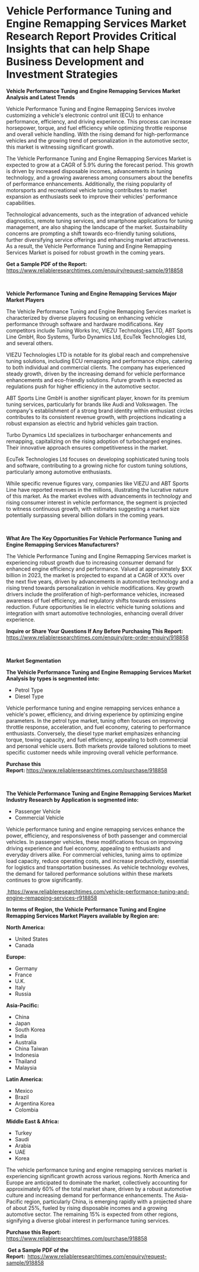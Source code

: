 <p><h1>Vehicle Performance Tuning and Engine Remapping Services Market Research Report Provides Critical Insights that can help Shape Business Development and Investment Strategies</h1></p><p><strong>Vehicle Performance Tuning and Engine Remapping Services Market Analysis and Latest Trends</strong></p>
<p><p>Vehicle Performance Tuning and Engine Remapping Services involve customizing a vehicle's electronic control unit (ECU) to enhance performance, efficiency, and driving experience. This process can increase horsepower, torque, and fuel efficiency while optimizing throttle response and overall vehicle handling. With the rising demand for high-performance vehicles and the growing trend of personalization in the automotive sector, this market is witnessing significant growth.</p><p>The Vehicle Performance Tuning and Engine Remapping Services Market is expected to grow at a CAGR of 5.9% during the forecast period. This growth is driven by increased disposable incomes, advancements in tuning technology, and a growing awareness among consumers about the benefits of performance enhancements. Additionally, the rising popularity of motorsports and recreational vehicle tuning contributes to market expansion as enthusiasts seek to improve their vehicles' performance capabilities.</p><p>Technological advancements, such as the integration of advanced vehicle diagnostics, remote tuning services, and smartphone applications for tuning management, are also shaping the landscape of the market. Sustainability concerns are prompting a shift towards eco-friendly tuning solutions, further diversifying service offerings and enhancing market attractiveness. As a result, the Vehicle Performance Tuning and Engine Remapping Services Market is poised for robust growth in the coming years.</p></p>
<p><strong>Get a Sample PDF of the Report:&nbsp;</strong> <a href="https://www.reliableresearchtimes.com/enquiry/request-sample/918858?utm_campaign=3048&utm_medium=2&utm_source=Github&utm_content=ia&utm_term=18042025&utm_id=vehicle-performance-tuning-and-engine-remapping-services">https://www.reliableresearchtimes.com/enquiry/request-sample/918858</a></p>
<p>&nbsp;</p>
<p><strong>Vehicle Performance Tuning and Engine Remapping Services Major Market Players</strong></p>
<p><p>The Vehicle Performance Tuning and Engine Remapping Services market is characterized by diverse players focusing on enhancing vehicle performance through software and hardware modifications. Key competitors include Tuning Works Inc, VIEZU Technologies LTD, ABT Sports Line GmbH, Roo Systems, Turbo Dynamics Ltd, EcuTek Technologies Ltd, and several others.</p><p>VIEZU Technologies LTD is notable for its global reach and comprehensive tuning solutions, including ECU remapping and performance chips, catering to both individual and commercial clients. The company has experienced steady growth, driven by the increasing demand for vehicle performance enhancements and eco-friendly solutions. Future growth is expected as regulations push for higher efficiency in the automotive sector.</p><p>ABT Sports Line GmbH is another significant player, known for its premium tuning services, particularly for brands like Audi and Volkswagen. The company's establishment of a strong brand identity within enthusiast circles contributes to its consistent revenue growth, with projections indicating a robust expansion as electric and hybrid vehicles gain traction.</p><p>Turbo Dynamics Ltd specializes in turbocharger enhancements and remapping, capitalizing on the rising adoption of turbocharged engines. Their innovative approach ensures competitiveness in the market. </p><p>EcuTek Technologies Ltd focuses on developing sophisticated tuning tools and software, contributing to a growing niche for custom tuning solutions, particularly among automotive enthusiasts. </p><p>While specific revenue figures vary, companies like VIEZU and ABT Sports Line have reported revenues in the millions, illustrating the lucrative nature of this market. As the market evolves with advancements in technology and rising consumer interest in vehicle performance, the segment is projected to witness continuous growth, with estimates suggesting a market size potentially surpassing several billion dollars in the coming years.</p></p>
<p>&nbsp;</p>
<p><strong>What Are The Key Opportunities For Vehicle Performance Tuning and Engine Remapping Services Manufacturers?</strong></p>
<p><p>The Vehicle Performance Tuning and Engine Remapping Services market is experiencing robust growth due to increasing consumer demand for enhanced engine efficiency and performance. Valued at approximately $XX billion in 2023, the market is projected to expand at a CAGR of XX% over the next five years, driven by advancements in automotive technology and a rising trend towards personalization in vehicle modifications. Key growth drivers include the proliferation of high-performance vehicles, increased awareness of fuel efficiency, and regulatory shifts towards emissions reduction. Future opportunities lie in electric vehicle tuning solutions and integration with smart automotive technologies, enhancing overall driver experience.</p></p>
<p><strong>Inquire or Share Your Questions If Any Before Purchasing This Report:</strong> <a href="https://www.reliableresearchtimes.com/enquiry/pre-order-enquiry/918858?utm_campaign=3048&utm_medium=2&utm_source=Github&utm_content=ia&utm_term=18042025&utm_id=vehicle-performance-tuning-and-engine-remapping-services">https://www.reliableresearchtimes.com/enquiry/pre-order-enquiry/918858</a></p>
<p>&nbsp;</p>
<p><strong>Market Segmentation</strong></p>
<p><strong>The Vehicle Performance Tuning and Engine Remapping Services Market Analysis by types is segmented into:</strong></p>
<p><ul><li>Petrol Type</li><li>Diesel Type</li></ul></p>
<p><p>Vehicle performance tuning and engine remapping services enhance a vehicle's power, efficiency, and driving experience by optimizing engine parameters. In the petrol type market, tuning often focuses on improving throttle response, acceleration, and fuel economy, catering to performance enthusiasts. Conversely, the diesel type market emphasizes enhancing torque, towing capacity, and fuel efficiency, appealing to both commercial and personal vehicle users. Both markets provide tailored solutions to meet specific customer needs while improving overall vehicle performance.</p></p>
<p><strong>Purchase this Report:&nbsp;</strong><a href="https://www.reliableresearchtimes.com/purchase/918858?utm_campaign=3048&utm_medium=2&utm_source=Github&utm_content=ia&utm_term=18042025&utm_id=vehicle-performance-tuning-and-engine-remapping-services">https://www.reliableresearchtimes.com/purchase/918858</a></p>
<p>&nbsp;</p>
<p><strong>The Vehicle Performance Tuning and Engine Remapping Services Market Industry Research by Application is segmented into:</strong></p>
<p><ul><li>Passenger Vehicle</li><li>Commercial Vehicle</li></ul></p>
<p><p>Vehicle performance tuning and engine remapping services enhance the power, efficiency, and responsiveness of both passenger and commercial vehicles. In passenger vehicles, these modifications focus on improving driving experience and fuel economy, appealing to enthusiasts and everyday drivers alike. For commercial vehicles, tuning aims to optimize load capacity, reduce operating costs, and increase productivity, essential for logistics and transportation businesses. As vehicle technology evolves, the demand for tailored performance solutions within these markets continues to grow significantly.</p></p>
<p><a href="https://www.reliableresearchtimes.com/vehicle-performance-tuning-and-engine-remapping-services-r918858?utm_campaign=3048&utm_medium=2&utm_source=Github&utm_content=ia&utm_term=18042025&utm_id=vehicle-performance-tuning-and-engine-remapping-services">&nbsp;https://www.reliableresearchtimes.com/vehicle-performance-tuning-and-engine-remapping-services-r918858</a></p>
<p><strong>In terms of Region, the Vehicle Performance Tuning and Engine Remapping Services Market Players available by Region are:</strong></p>
<p>
    <p> <strong> North America: </strong>
        <ul>
            <li>United States</li>
            <li>Canada</li>
        </ul>
        </p> 
    <p> <strong> Europe: </strong>
        <ul>
            <li>Germany</li>
            <li>France</li>
            <li>U.K.</li>
            <li>Italy</li>
            <li>Russia</li>
        </ul>
        </p> 
    <p> <strong> Asia-Pacific: </strong>
        <ul>
            <li>China</li>
            <li>Japan</li>
            <li>South Korea</li>
            <li>India</li>
            <li>Australia</li>
            <li>China Taiwan</li>
            <li>Indonesia</li>
            <li>Thailand</li>
            <li>Malaysia</li>
        </ul>
        </p> 
    <p> <strong> Latin America: </strong>
        <ul>
            <li>Mexico</li>
            <li>Brazil</li>
            <li>Argentina Korea</li>
            <li>Colombia</li>
        </ul>
        </p> 
    <p> <strong> Middle East & Africa: </strong>
        <ul>
            <li>Turkey</li>
            <li>Saudi</li>
            <li>Arabia</li>
            <li>UAE</li>
            <li>Korea</li>
        </ul>
    </p>
    </p>
<p><p>The vehicle performance tuning and engine remapping services market is experiencing significant growth across various regions. North America and Europe are anticipated to dominate the market, collectively accounting for approximately 60% of the total market share, driven by a robust automotive culture and increasing demand for performance enhancements. The Asia-Pacific region, particularly China, is emerging rapidly with a projected share of about 25%, fueled by rising disposable incomes and a growing automotive sector. The remaining 15% is expected from other regions, signifying a diverse global interest in performance tuning services.</p></p>
<p><strong>Purchase this Report: </strong><a href="https://www.reliableresearchtimes.com/purchase/918858?utm_campaign=3048&utm_medium=2&utm_source=Github&utm_content=ia&utm_term=18042025&utm_id=vehicle-performance-tuning-and-engine-remapping-services">https://www.reliableresearchtimes.com/purchase/918858</a></p>
<p>&nbsp;<strong>Get a Sample PDF of the Report:&nbsp;&nbsp;</strong><a href="https://www.reliableresearchtimes.com/enquiry/request-sample/918858?utm_campaign=3048&utm_medium=2&utm_source=Github&utm_content=ia&utm_term=18042025&utm_id=vehicle-performance-tuning-and-engine-remapping-services">https://www.reliableresearchtimes.com/enquiry/request-sample/918858</a></p>
<p><strong></strong></p>
<p><p></p><p></p><p></p></p>